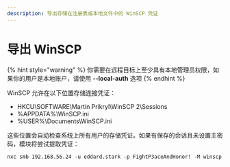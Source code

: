 ```yaml
---
description: 导出存储在注册表或本地文件中的 WinSCP 凭证
---
```


# 导出 WinSCP

{% hint style="warning" %}
你需要在远程目标上至少具有本地管理员权限，如果你的用户是本地账户，请使用 **--local-auth** 选项
{% endhint %}

WinSCP 允许在以下位置存储连接凭证：

* HKCU\SOFTWARE\Martin Prikryl\WinSCP 2\Sessions
* %APPDATA%\WinSCP.ini
* %USER%\Documents\WinSCP.ini

这些位置会自动检查系统上所有用户的存储凭证。如果有保存的会话且未设置主密码，模块将尝试提取凭证：

```
nxc smb 192.168.56.24 -u eddard.stark -p FightP3aceAndHonor! -M winscp
```
